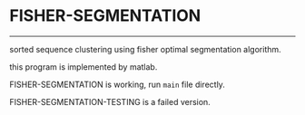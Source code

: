 # FISHER-SEGMENTATION

-----------

sorted sequence clustering using fisher optimal segmentation algorithm.

this program is implemented by matlab.

FISHER-SEGMENTATION is working, run `main` file directly.

FISHER-SEGMENTATION-TESTING is a failed version.